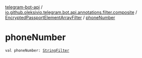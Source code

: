 [telegram-bot-api](../../index.md) / [io.github.oleksivio.telegram.bot.api.annotations.filter.composite](../index.md) / [EncryptedPassportElementArrayFilter](index.md) / [phoneNumber](./phone-number.md)

# phoneNumber

`val phoneNumber: `[`StringFilter`](../../io.github.oleksivio.telegram.bot.api.annotations.filter.primitive/-string-filter/index.md)